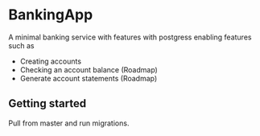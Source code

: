 # BankingApp

A minimal banking service with features with postgress enabling features such as 
- Creating accounts
- Checking an account balance (Roadmap)
- Generate account statements (Roadmap)


## Getting started

Pull from master and run migrations.
